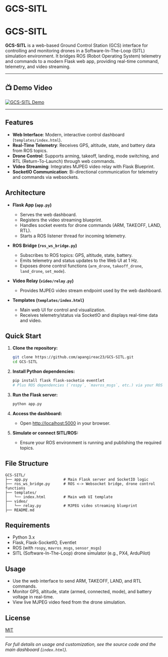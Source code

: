 # GCS-SITL

# GCS-SITL

**GCS-SITL** is a web-based Ground Control Station (GCS) interface for controlling and monitoring drones in a Software-In-The-Loop (SITL) simulation environment. It bridges ROS (Robot Operating System) telemetry and commands to a modern Flask web app, providing real-time command, telemetry, and video streaming.

---

## 📺 Demo Video

[![GCS-SITL Demo](https://img.youtube.com/vi/2n99PLUZUHw/0.jpg)](https://www.youtube.com/watch?v=2n99PLUZUHw)

---

## Features

- **Web Interface**: Modern, interactive control dashboard (`templates/index.html`).
- **Real-Time Telemetry**: Receives GPS, altitude, state, and battery data from ROS topics.
- **Drone Control**: Supports arming, takeoff, landing, mode switching, and RTL (Return-To-Launch) through web commands.
- **Video Streaming**: Integrates MJPEG video relay with Flask Blueprint.
- **SocketIO Communication**: Bi-directional communication for telemetry and commands via websockets.

## Architecture

- **Flask App (`app.py`)**
  - Serves the web dashboard.
  - Registers the video streaming blueprint.
  - Handles socket events for drone commands (ARM, TAKEOFF, LAND, RTL).
  - Starts a ROS listener thread for incoming telemetry.

- **ROS Bridge (`ros_ws_bridge.py`)**
  - Subscribes to ROS topics: GPS, altitude, state, battery.
  - Emits telemetry and status updates to the Web UI at 1 Hz.
  - Exposes drone control functions (`arm_drone`, `takeoff_drone`, `land_drone`, `set_mode`).

- **Video Relay (`video/relay.py`)**
  - Provides MJPEG video stream endpoint used by the web dashboard.

- **Templates (`templates/index.html`)**
  - Main web UI for control and visualization.
  - Receives telemetry/status via SocketIO and displays real-time data and video.

## Quick Start

1. **Clone the repository:**
   ```bash
   git clone https://github.com/apangireac23/GCS-SITL.git
   cd GCS-SITL
   ```

2. **Install Python dependencies:**
   ```bash
   pip install flask flask-socketio eventlet
   # Plus ROS dependencies (`rospy`, `mavros_msgs`, etc.) via your ROS environment.
   ```

3. **Run the Flask server:**
   ```bash
   python app.py
   ```

4. **Access the dashboard:**
   - Open [http://localhost:5000](http://localhost:5000) in your browser.

5. **Simulate or connect SITL/ROS:**
   - Ensure your ROS environment is running and publishing the required topics.

## File Structure

```
GCS-SITL/
├── app.py                # Main Flask server and SocketIO logic
├── ros_ws_bridge.py      # ROS <-> Websocket bridge, drone control functions
├── templates/
│   └── index.html        # Main web UI template
├── video/
│   └── relay.py          # MJPEG video streaming blueprint
├── README.md
```

## Requirements

- Python 3.x
- Flask, Flask-SocketIO, Eventlet
- ROS (with `rospy`, `mavros_msgs`, `sensor_msgs`)
- SITL (Software-In-The-Loop) drone simulator (e.g., PX4, ArduPilot)

## Usage

- Use the web interface to send ARM, TAKEOFF, LAND, and RTL commands.
- Monitor GPS, altitude, state (armed, connected, mode), and battery voltage in real-time.
- View live MJPEG video feed from the drone simulation.

## License

[MIT](LICENSE)

---

*For full details on usage and customization, see the source code and the main dashboard (`index.html`).*
